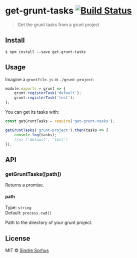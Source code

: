 # get-grunt-tasks [![Build Status](https://travis-ci.org/sindresorhus/get-grunt-tasks.svg?branch=master)](https://travis-ci.org/sindresorhus/get-grunt-tasks)

> Get the grunt tasks from a grunt project


## Install

```
$ npm install --save get-grunt-tasks
```


## Usage

Imagine a `gruntfile.js` in `./grunt-project`:

```js
module.exports = grunt => {
	grunt.registerTask('default');
	grunt.registerTask('test');
};
```

You can get its tasks with:

```js
const getGruntTasks = require('get-grunt-tasks');

getGruntTasks('grunt-project').then(tasks => {
	console.log(tasks);
	//=> ['default', 'test']
});
```


## API

### getGruntTasks([path])

Returns a promise.

#### path

Type: `string`<br>
Default: `process.cwd()`

Path to the directory of your grunt project.


## License

MIT © [Sindre Sorhus](https://sindresorhus.com)
